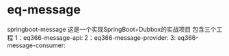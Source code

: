 # eq-message
springboot-message 这是一个实现SpringBoot+Dubbox的实战项目 
包含三个工程
1：eq366-message-api:
2：eq366-message-provider:
3: eq366-message-consumer:
